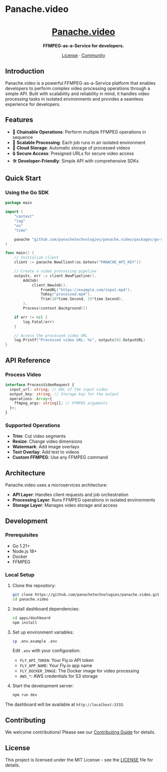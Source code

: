 # Panache.video

<h1 align="center">
  <a href="https://panache.video">
    Panache.video
  </a>
</h1>

<p align="center">
  <strong>FFMPEG-as-a-Service for developers.</strong>
</p>

<p align="center">
  <a href="./LICENSE">License</a>
  ·
  <a href="https://discord.gg/VKzhbCUVjt">Community</a>
</p>

## Introduction

Panache.video is a powerful FFMPEG-as-a-Service platform that enables developers to perform complex video processing operations through a simple API. Built with scalability and reliability in mind, it handles video processing tasks in isolated environments and provides a seamless experience for developers.

## Features

- 🔄 **Chainable Operations**: Perform multiple FFMPEG operations in sequence
- 🚀 **Scalable Processing**: Each job runs in an isolated environment
- 💾 **Cloud Storage**: Automatic storage of processed videos
- 🔒 **Secure Access**: Presigned URLs for secure video access
- 🛠️ **Developer-Friendly**: Simple API with comprehensive SDKs

## Quick Start

### Using the Go SDK

```go
package main

import (
    "context"
    "log"
    "os"
    "time"

    panache "github.com/panachetechnologies/panache.video/packages/go-sdk"
)

func main() {
    // Initialize client
    client := panache.NewClient(os.Getenv("PANACHE_API_KEY"))

    // Create a video processing pipeline
    outputs, err := client.NewPipeline().
        AddJob(
            client.NewJob().
                FromURL("https://example.com/input.mp4").
                ToKey("processed.mp4").
                Trim(10*time.Second, 15*time.Second),
        ).
        Process(context.Background())

    if err != nil {
        log.Fatal(err)
    }

    // Access the processed video URL
    log.Printf("Processed video URL: %s", outputs[0].OutputURL)
}
```

## API Reference

### Process Video

```typescript
interface ProcessVideoRequest {
  input_url: string; // URL of the input video
  output_key: string; // Storage key for the output
  operations: Array<{
    ffmpeg_args: string[]; // FFMPEG arguments
  }>;
}
```

### Supported Operations

- **Trim**: Cut video segments
- **Resize**: Change video dimensions
- **Watermark**: Add image overlays
- **Text Overlay**: Add text to videos
- **Custom FFMPEG**: Use any FFMPEG command

## Architecture

Panache.video uses a microservices architecture:

- **API Layer**: Handles client requests and job orchestration
- **Processing Layer**: Runs FFMPEG operations in isolated environments
- **Storage Layer**: Manages video storage and access

## Development

### Prerequisites

- Go 1.21+
- Node.js 18+
- Docker
- FFMPEG

### Local Setup

1. Clone the repository:

   ```bash
   git clone https://github.com/panachetechnologies/panache.video.git
   cd panache.video
   ```

2. Install dashboard dependencies:

   ```bash
   cd apps/dashboard
   npm install
   ```

3. Set up environment variables:

   ```bash
   cp .env.example .env
   ```

   Edit `.env` with your configuration:

   - `FLY_API_TOKEN`: Your Fly.io API token
   - `FLY_APP_NAME`: Your Fly.io app name
   - `FLY_DOCKER_IMAGE`: The Docker image for video processing
   - `AWS_*`: AWS credentials for S3 storage

4. Start the development server:
   ```bash
   npm run dev
   ```

The dashboard will be available at `http://localhost:3333`.

## Contributing

We welcome contributions! Please see our [Contributing Guide](CONTRIBUTING.md) for details.

## License

This project is licensed under the MIT License - see the [LICENSE](LICENSE) file for details.

